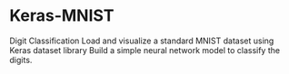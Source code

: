 # Keras-MNIST
Digit Classification
Load and visualize a standard MNIST dataset using Keras dataset library
Build a simple neural network model to classify the digits.
